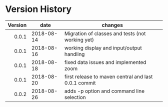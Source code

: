 # Version History
| Version | date       |  changes 
| ------: | ---------- | ------------------------
|   0.0.1 | 2018-08-14 | Migration of classes and tests (not working yet)
|   0.0.1 | 2018-08-16 | working display and input/output handling
|   0.0.1 | 2018-08-18 | fixed data issues and implemented zoom 
|   0.0.1 | 2018-08-20 | first release to maven central and last 0.0.1 commit
|   0.0.2 | 2018-08-26 | adds -p option and command line selection 
